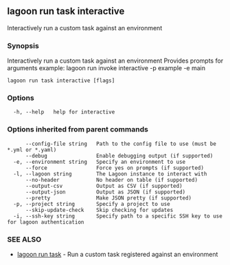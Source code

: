 ## lagoon run task interactive

Interactively run a custom task against an environment

### Synopsis

Interactively run a custom task against an environment
Provides prompts for arguments
example:
 lagoon run invoke interactive -p example -e main


```
lagoon run task interactive [flags]
```

### Options

```
  -h, --help   help for interactive
```

### Options inherited from parent commands

```
      --config-file string   Path to the config file to use (must be *.yml or *.yaml)
      --debug                Enable debugging output (if supported)
  -e, --environment string   Specify an environment to use
      --force                Force yes on prompts (if supported)
  -l, --lagoon string        The Lagoon instance to interact with
      --no-header            No header on table (if supported)
      --output-csv           Output as CSV (if supported)
      --output-json          Output as JSON (if supported)
      --pretty               Make JSON pretty (if supported)
  -p, --project string       Specify a project to use
      --skip-update-check    Skip checking for updates
  -i, --ssh-key string       Specify path to a specific SSH key to use for lagoon authentication
```

### SEE ALSO

* [lagoon run task](lagoon_run_task.md)	 - Run a custom task registered against an environment

